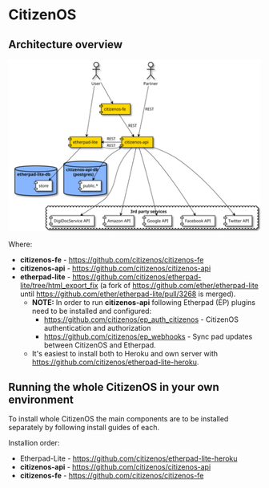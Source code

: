 # CitizenOS

## Architecture overview

![Components](imgs/schematics/components.svg)

Where:

* **citizenos-fe** - https://github.com/citizenos/citizenos-fe
* **citizenos-api** - https://github.com/citizenos/citizenos-api
* **etherpad-lite** - https://github.com/citizenos/etherpad-lite/tree/html_export_fix (a fork of https://github.com/ether/etherpad-lite until https://github.com/ether/etherpad-lite/pull/3268 is merged).
    * **NOTE:** In order to run **citizenos-api** following Etherpad (EP) plugins need to be installed and configured:
        * https://github.com/citizenos/ep_auth_citizenos - CitizenOS authentication and authorization
        * https://github.com/citizenos/ep_webhooks - Sync pad updates between CitizenOS and Etherpad.
    * It's easiest to install both to Heroku and own server with https://github.com/citizenos/etherpad-lite-heroku.
    
    
## Running the whole CitizenOS in your own environment

To install whole CitizenOS the main components are to be installed separately by following install guides of each.

Installion order:

* Etherpad-Lite - https://github.com/citizenos/etherpad-lite-heroku
* **citizenos-api** - https://github.com/citizenos/citizenos-api
* **citizenos-fe** - https://github.com/citizenos/citizenos-fe
   